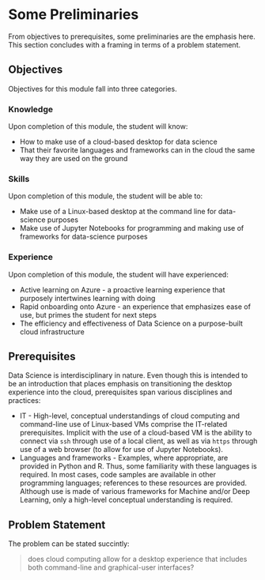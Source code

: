 # Some Preliminaries 

From objectives to prerequisites, some preliminaries are the emphasis here. This section concludes with a framing in terms of a problem statement. 

## Objectives 

Objectives for this module fall into three categories.

### Knowledge

Upon completion of this module, the student will know:

- How to make use of a cloud-based desktop for data science 
- That their favorite languages and frameworks can in the cloud the same way they are used on the ground


### Skills

Upon completion of this module, the student will be able to:

- Make use of a Linux-based desktop at the command line for data-science purposes 
- Make use of Jupyter Notebooks for programming and making use of frameworks for data-science purposes

### Experience

Upon completion of this module, the student will have experienced:

- Active learning on Azure - a proactive learning experience that purposely intertwines learning with doing 
- Rapid onboarding onto Azure - an experience that emphasizes ease of use, but primes the student for next steps  
- The efficiency and effectiveness of Data Science on a purpose-built cloud infrastructure 

## Prerequisites 

Data Science is interdisciplinary in nature. Even though this is intended to be an introduction that places emphasis on transitioning the desktop experience into the cloud, prerequisites span various disciplines and practices:

- IT - High-level, conceptual understandings of cloud computing and command-line use of Linux-based VMs comprise the IT-related prerequisites. Implicit with the use of a cloud-based VM is the ability to connect via `ssh` through use of a local client, as well as via `https` through use of a web browser (to allow for use of Jupyter Notebooks). 
- Languages and frameworks - Examples, where appropriate, are provided in Python and R. Thus, some familiarity with these languages is required. In most cases, code samples are available in other programming languages; references to these resources are provided. Although use is made of various frameworks for Machine and/or Deep Learning, only a high-level conceptual understanding is required. 

## Problem Statement 

The problem can be stated succintly:

> does cloud computing allow for a desktop experience that includes both command-line and graphical-user interfaces? 